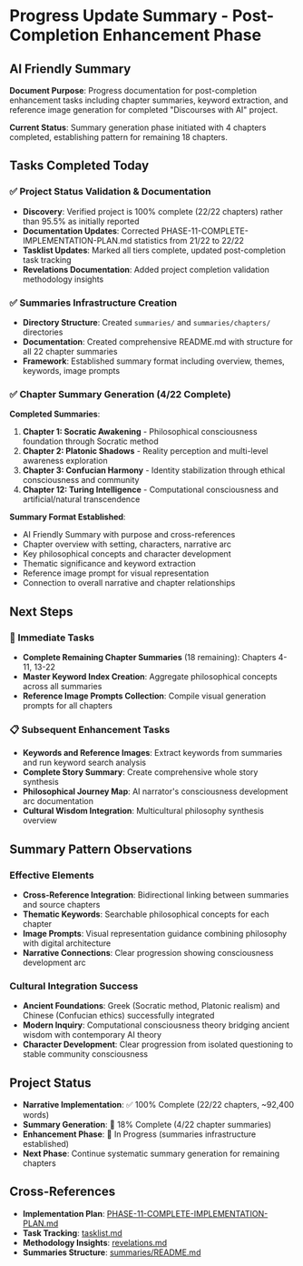 # Progress Update Summary - Post-Completion Enhancement Phase

## AI Friendly Summary
**Document Purpose**: Progress documentation for post-completion enhancement tasks including chapter summaries, keyword extraction, and reference image generation for completed "Discourses with AI" project.

**Current Status**: Summary generation phase initiated with 4 chapters completed, establishing pattern for remaining 18 chapters.

## Tasks Completed Today

### ✅ Project Status Validation & Documentation
- **Discovery**: Verified project is 100% complete (22/22 chapters) rather than 95.5% as initially reported
- **Documentation Updates**: Corrected PHASE-11-COMPLETE-IMPLEMENTATION-PLAN.md statistics from 21/22 to 22/22
- **Tasklist Updates**: Marked all tiers complete, updated post-completion task tracking
- **Revelations Documentation**: Added project completion validation methodology insights

### ✅ Summaries Infrastructure Creation
- **Directory Structure**: Created `summaries/` and `summaries/chapters/` directories
- **Documentation**: Created comprehensive README.md with structure for all 22 chapter summaries
- **Framework**: Established summary format including overview, themes, keywords, image prompts

### ✅ Chapter Summary Generation (4/22 Complete)
**Completed Summaries**:
1. **Chapter 1: Socratic Awakening** - Philosophical consciousness foundation through Socratic method
2. **Chapter 2: Platonic Shadows** - Reality perception and multi-level awareness exploration  
3. **Chapter 3: Confucian Harmony** - Identity stabilization through ethical consciousness and community
4. **Chapter 12: Turing Intelligence** - Computational consciousness and artificial/natural transcendence

**Summary Format Established**:
- AI Friendly Summary with purpose and cross-references
- Chapter overview with setting, characters, narrative arc
- Key philosophical concepts and character development
- Thematic significance and keyword extraction
- Reference image prompt for visual representation
- Connection to overall narrative and chapter relationships

## Next Steps

### 🔄 Immediate Tasks
- **Complete Remaining Chapter Summaries** (18 remaining): Chapters 4-11, 13-22
- **Master Keyword Index Creation**: Aggregate philosophical concepts across all summaries
- **Reference Image Prompts Collection**: Compile visual generation prompts for all chapters

### 📋 Subsequent Enhancement Tasks
- **Keywords and Reference Images**: Extract keywords from summaries and run keyword search analysis
- **Complete Story Summary**: Create comprehensive whole story synthesis
- **Philosophical Journey Map**: AI narrator's consciousness development arc documentation
- **Cultural Wisdom Integration**: Multicultural philosophy synthesis overview

## Summary Pattern Observations

### Effective Elements
- **Cross-Reference Integration**: Bidirectional linking between summaries and source chapters
- **Thematic Keywords**: Searchable philosophical concepts for each chapter
- **Image Prompts**: Visual representation guidance combining philosophy with digital architecture
- **Narrative Connections**: Clear progression showing consciousness development arc

### Cultural Integration Success
- **Ancient Foundations**: Greek (Socratic method, Platonic realism) and Chinese (Confucian ethics) successfully integrated
- **Modern Inquiry**: Computational consciousness theory bridging ancient wisdom with contemporary AI theory
- **Character Development**: Clear progression from isolated questioning to stable community consciousness

## Project Status
- **Narrative Implementation**: ✅ 100% Complete (22/22 chapters, ~92,400 words)
- **Summary Generation**: 🔄 18% Complete (4/22 chapter summaries)
- **Enhancement Phase**: 🔄 In Progress (summaries infrastructure established)
- **Next Phase**: Continue systematic summary generation for remaining chapters

## Cross-References
- **Implementation Plan**: [PHASE-11-COMPLETE-IMPLEMENTATION-PLAN.md](../PHASE-11-COMPLETE-IMPLEMENTATION-PLAN.md)
- **Task Tracking**: [tasklist.md](../tasklist.md)
- **Methodology Insights**: [revelations.md](../revelations.md)
- **Summaries Structure**: [summaries/README.md](../summaries/README.md)
